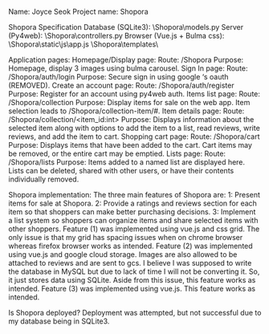 Name: Joyce Seok
Project name: Shopora

Shopora Specification
Database (SQLite3):
    \Shopora\models.py
Server (Py4web):
    \Shopora\controllers.py
Browser (Vue.js + Bulma css):
    \Shopora\static\js\app.js
    \Shopora\templates\

Application pages:
Homepage/Display page:
    Route: /Shopora
    Purpose: Homepage, display 3 images using bulma carousel.
Sign In page:
    Route: /Shopora/auth/login
    Purpose: Secure sign in using google ‘s oauth (REMOVED).
Create an account page:
    Route: /Shopora/auth/register
    Purpose: Register for an account using py4web auth.
Items list page:
    Route: /Shopora/collection
    Purpose: Display items for sale on the web app. Item selection leads to /Shopora/collection-item/#.
Item details page:
    Route: /Shopora/collection/<item_id:int>
    Purpose: Displays information about the selected item along with options to add the item to a list, read reviews, write reviews, and add the item to cart.
Shopping cart page:
    Route: /Shopora/cart
    Purpose: Displays items that have been added to the cart. Cart items may be removed, or the entire cart may be emptied.
Lists page:
    Route: /Shopora/lists
    Purpose: Items added to a named list are displayed here. Lists can be deleted, shared with other users, or have their contents individually removed.

Shopora implementation:
The three main features of Shopora are:
1: Present items for sale at Shopora.
2: Provide a ratings and reviews section for each item so that shoppers can make better purchasing decisions.
3: Implement a list system so shoppers can organize items and share selected items with other shoppers. 
Feature (1) was implemented using vue.js and css grid. The only issue is that my grid has spacing issues when on chrome browser whereas firefox browser works as intended.
Feature (2) was implemented using vue.js and google cloud storage. Images are also allowed to be attached to reviews and are sent to gcs. I believe I was supposed to write the database in MySQL but due to lack of time I will not be converting it. So, it just stores data using SQLite. Aside from this issue, this feature works as intended.
Feature (3) was implemented using vue.js. This feature works as intended.

Is Shopora deployed?
 Deployment was attempted, but not successful due to my database being in SQLite3. 

